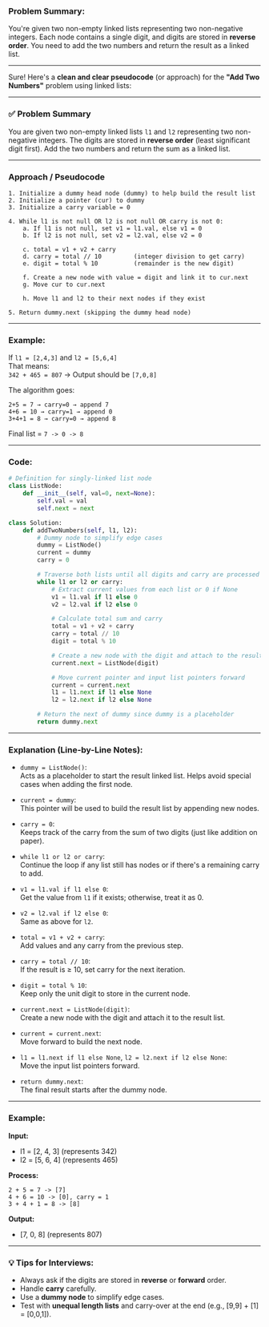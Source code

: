 ###  Problem Summary:
You're given two non-empty linked lists representing two non-negative integers. Each node contains a single digit, and digits are stored in **reverse order**. You need to add the two numbers and return the result as a linked list.

---
Sure! Here's a **clean and clear pseudocode** (or approach) for the **"Add Two Numbers"** problem using linked lists:

---

### ✅ **Problem Summary**  
You are given two non-empty linked lists `l1` and `l2` representing two non-negative integers. The digits are stored in **reverse order** (least significant digit first). Add the two numbers and return the sum as a linked list.

---

###  **Approach / Pseudocode**

```
1. Initialize a dummy head node (dummy) to help build the result list
2. Initialize a pointer (cur) to dummy
3. Initialize a carry variable = 0

4. While l1 is not null OR l2 is not null OR carry is not 0:
    a. If l1 is not null, set v1 = l1.val, else v1 = 0
    b. If l2 is not null, set v2 = l2.val, else v2 = 0

    c. total = v1 + v2 + carry
    d. carry = total // 10         (integer division to get carry)
    e. digit = total % 10          (remainder is the new digit)

    f. Create a new node with value = digit and link it to cur.next
    g. Move cur to cur.next

    h. Move l1 and l2 to their next nodes if they exist

5. Return dummy.next (skipping the dummy head node)
```

---

###  Example:
If `l1 = [2,4,3]` and `l2 = [5,6,4]`  
That means:  
`342 + 465 = 807` → Output should be `[7,0,8]`

The algorithm goes:
```
2+5 = 7 → carry=0 → append 7
4+6 = 10 → carry=1 → append 0
3+4+1 = 8 → carry=0 → append 8
```

Final list = `7 -> 0 -> 8`

---

###  Code:

```python
# Definition for singly-linked list node
class ListNode:
    def __init__(self, val=0, next=None):
        self.val = val
        self.next = next

class Solution:
    def addTwoNumbers(self, l1, l2):
        # Dummy node to simplify edge cases
        dummy = ListNode()
        current = dummy
        carry = 0

        # Traverse both lists until all digits and carry are processed
        while l1 or l2 or carry:
            # Extract current values from each list or 0 if None
            v1 = l1.val if l1 else 0
            v2 = l2.val if l2 else 0

            # Calculate total sum and carry
            total = v1 + v2 + carry
            carry = total // 10
            digit = total % 10

            # Create a new node with the digit and attach to the result list
            current.next = ListNode(digit)

            # Move current pointer and input list pointers forward
            current = current.next
            l1 = l1.next if l1 else None
            l2 = l2.next if l2 else None

        # Return the next of dummy since dummy is a placeholder
        return dummy.next
```

---

###  Explanation (Line-by-Line Notes):

- `dummy = ListNode()`:  
  Acts as a placeholder to start the result linked list. Helps avoid special cases when adding the first node.

- `current = dummy`:  
  This pointer will be used to build the result list by appending new nodes.

- `carry = 0`:  
  Keeps track of the carry from the sum of two digits (just like addition on paper).

- `while l1 or l2 or carry`:  
  Continue the loop if any list still has nodes or if there's a remaining carry to add.

- `v1 = l1.val if l1 else 0`:  
  Get the value from `l1` if it exists; otherwise, treat it as 0.

- `v2 = l2.val if l2 else 0`:  
  Same as above for `l2`.

- `total = v1 + v2 + carry`:  
  Add values and any carry from the previous step.

- `carry = total // 10`:  
  If the result is ≥ 10, set carry for the next iteration.

- `digit = total % 10`:  
  Keep only the unit digit to store in the current node.

- `current.next = ListNode(digit)`:  
  Create a new node with the digit and attach it to the result list.

- `current = current.next`:  
  Move forward to build the next node.

- `l1 = l1.next if l1 else None`, `l2 = l2.next if l2 else None`:  
  Move the input list pointers forward.

- `return dummy.next`:  
  The final result starts after the dummy node.

---

###  Example:

**Input:**
- l1 = [2, 4, 3] (represents 342)
- l2 = [5, 6, 4] (represents 465)

**Process:**
```
2 + 5 = 7 -> [7]
4 + 6 = 10 -> [0], carry = 1
3 + 4 + 1 = 8 -> [8]
```

**Output:**
- [7, 0, 8] (represents 807)

---

### 💡 Tips for Interviews:

- Always ask if the digits are stored in **reverse** or **forward** order.
- Handle **carry** carefully.
- Use a **dummy node** to simplify edge cases.
- Test with **unequal length lists** and carry-over at the end (e.g., [9,9] + [1] = [0,0,1]).